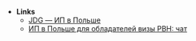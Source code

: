 - **Links**
	- [JDG — ИП в Польше](https://sobolevbel.github.io/jdg/)
	- [ИП в Польше для обладателей визы PBH: чат](https://t.me/JDG_PBH)